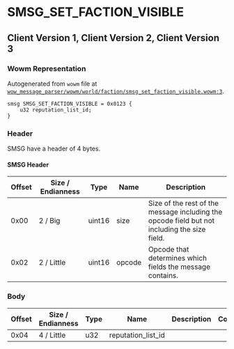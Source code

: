 # SMSG_SET_FACTION_VISIBLE

## Client Version 1, Client Version 2, Client Version 3

### Wowm Representation

Autogenerated from `wowm` file at [`wow_message_parser/wowm/world/faction/smsg_set_faction_visible.wowm:3`](https://github.com/gtker/wow_messages/tree/main/wow_message_parser/wowm/world/faction/smsg_set_faction_visible.wowm#L3).
```rust,ignore
smsg SMSG_SET_FACTION_VISIBLE = 0x0123 {
    u32 reputation_list_id;
}
```
### Header

SMSG have a header of 4 bytes.

#### SMSG Header

| Offset | Size / Endianness | Type   | Name   | Description |
| ------ | ----------------- | ------ | ------ | ----------- |
| 0x00   | 2 / Big           | uint16 | size   | Size of the rest of the message including the opcode field but not including the size field.|
| 0x02   | 2 / Little        | uint16 | opcode | Opcode that determines which fields the message contains.|

### Body

| Offset | Size / Endianness | Type | Name | Description | Comment |
| ------ | ----------------- | ---- | ---- | ----------- | ------- |
| 0x04 | 4 / Little | u32 | reputation_list_id |  |  |

